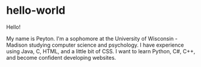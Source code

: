 # hello-world

Hello!

My name is Peyton. I'm a sophomore at the University of Wisconsin - Madison studying computer science and psychology. I have experience using Java, C, HTML, and a little bit of CSS. I want to learn Python, C#, C++, and become confident developing websites. 
